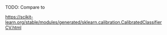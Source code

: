 

TODO: Compare to 

https://scikit-learn.org/stable/modules/generated/sklearn.calibration.CalibratedClassifierCV.html